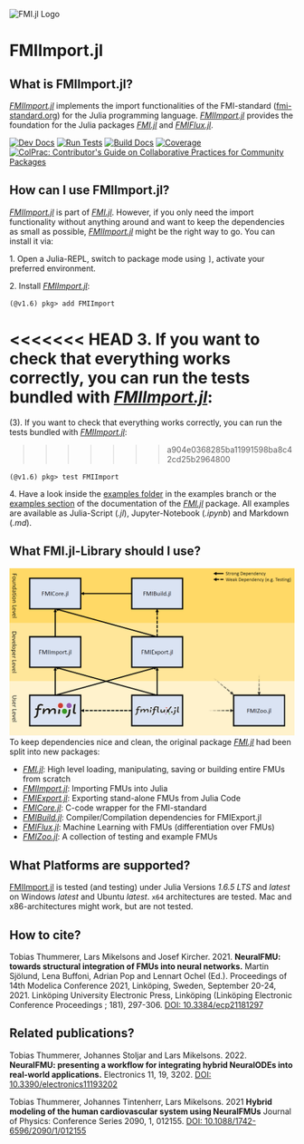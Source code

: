 ![FMI.jl Logo](https://github.com/ThummeTo/FMI.jl/blob/main/logo/dark/fmijl_logo_640_320.png?raw=true  "FMI.jl Logo")
# FMIImport.jl

## What is FMIImport.jl?
[*FMIImport.jl*](https://github.com/ThummeTo/FMIImport.jl) implements the import functionalities of the FMI-standard ([fmi-standard.org](http://fmi-standard.org/)) for the Julia programming language. 
[*FMIImport.jl*](https://github.com/ThummeTo/FMIImport.jl) provides the foundation for the Julia packages [*FMI.jl*](https://github.com/ThummeTo/FMI.jl) and [*FMIFlux.jl*](https://github.com/ThummeTo/FMIFlux.jl).


[![Dev Docs](https://img.shields.io/badge/docs-dev-blue.svg)](https://ThummeTo.github.io/FMIImport.jl/dev) 
[![Run Tests](https://github.com/ThummeTo/FMIImport.jl/actions/workflows/Test.yml/badge.svg)](https://github.com/ThummeTo/FMIImport.jl/actions/workflows/Test.yml)
[![Build Docs](https://github.com/ThummeTo/FMIImport.jl/actions/workflows/Documentation.yml/badge.svg)](https://github.com/ThummeTo/FMIImport.jl/actions/workflows/Documentation.yml)
[![Coverage](https://codecov.io/gh/ThummeTo/FMIImport.jl/branch/main/graph/badge.svg)](https://codecov.io/gh/ThummeTo/FMIImport.jl)
[![ColPrac: Contributor's Guide on Collaborative Practices for Community Packages](https://img.shields.io/badge/ColPrac-Contributor's%20Guide-blueviolet)](https://github.com/SciML/ColPrac)

## How can I use FMIImport.jl?
[*FMIImport.jl*](https://github.com/ThummeTo/FMIImport.jl) is part of [*FMI.jl*](https://github.com/ThummeTo/FMI.jl). However, if you only need the import functionality without anything around and want to keep the dependencies as small as possible, [*FMIImport.jl*](https://github.com/ThummeTo/FMIImport.jl) might be the right way to go. You can install it via:

1\. Open a Julia-REPL, switch to package mode using `]`, activate your preferred environment.

2\. Install [*FMIImport.jl*](https://github.com/ThummeTo/FMIImport.jl):
```julia-repl
(@v1.6) pkg> add FMIImport
```

<<<<<<< HEAD
3\. If you want to check that everything works correctly, you can run the tests bundled with [*FMIImport.jl*](https://github.com/ThummeTo/FMIImport.jl):
=======
(3)\. If you want to check that everything works correctly, you can run the tests bundled with [*FMIImport.jl*](https://github.com/ThummeTo/FMIImport.jl):
>>>>>>> a904e0368285ba11991598ba8c42cd25b2964800
```julia-repl
(@v1.6) pkg> test FMIImport
```

4\. Have a look inside the [examples folder](https://github.com/ThummeTo/FMI.jl/tree/examples/examples) in the examples branch or the [examples section](https://thummeto.github.io/FMI.jl/dev/examples/overview/) of the documentation of the [*FMI.jl*](https://github.com/ThummeTo/FMI.jl) package. All examples are available as Julia-Script (*.jl*), Jupyter-Notebook (*.ipynb*) and Markdown (*.md*).

## What FMI.jl-Library should I use?
![FMI.jl Family](https://github.com/ThummeTo/FMI.jl/blob/main/docs/src/assets/FMI_JL_family.png?raw=true "FMI.jl Family")
To keep dependencies nice and clean, the original package [*FMI.jl*](https://github.com/ThummeTo/FMI.jl) had been split into new packages:
- [*FMI.jl*](https://github.com/ThummeTo/FMI.jl): High level loading, manipulating, saving or building entire FMUs from scratch
- [*FMIImport.jl*](https://github.com/ThummeTo/FMIImport.jl): Importing FMUs into Julia
- [*FMIExport.jl*](https://github.com/ThummeTo/FMIExport.jl): Exporting stand-alone FMUs from Julia Code
- [*FMICore.jl*](https://github.com/ThummeTo/FMICore.jl): C-code wrapper for the FMI-standard
- [*FMIBuild.jl*](https://github.com/ThummeTo/FMIBuild.jl): Compiler/Compilation dependencies for FMIExport.jl
- [*FMIFlux.jl*](https://github.com/ThummeTo/FMIFlux.jl): Machine Learning with FMUs (differentiation over FMUs)
- [*FMIZoo.jl*](https://github.com/ThummeTo/FMIZoo.jl): A collection of testing and example FMUs

## What Platforms are supported?
[FMIImport.jl](https://github.com/ThummeTo/FMIImport.jl) is tested (and testing) under Julia Versions *1.6.5 LTS* and *latest* on Windows *latest* and Ubuntu *latest*. `x64` architectures are tested. Mac and x86-architectures might work, but are not tested.

## How to cite?
Tobias Thummerer, Lars Mikelsons and Josef Kircher. 2021. **NeuralFMU: towards structural integration of FMUs into neural networks.** Martin Sjölund, Lena Buffoni, Adrian Pop and Lennart Ochel (Ed.). Proceedings of 14th Modelica Conference 2021, Linköping, Sweden, September 20-24, 2021. Linköping University Electronic Press, Linköping (Linköping Electronic Conference Proceedings ; 181), 297-306. [DOI: 10.3384/ecp21181297](https://doi.org/10.3384/ecp21181297)

## Related publications?
Tobias Thummerer, Johannes Stoljar and Lars Mikelsons. 2022. **NeuralFMU: presenting a workflow for integrating hybrid NeuralODEs into real-world applications.** Electronics 11, 19, 3202. [DOI: 10.3390/electronics11193202](https://doi.org/10.3390/electronics11193202)

Tobias Thummerer, Johannes Tintenherr, Lars Mikelsons. 2021 **Hybrid modeling of the human cardiovascular system using NeuralFMUs** Journal of Physics: Conference Series 2090, 1, 012155. [DOI: 10.1088/1742-6596/2090/1/012155](https://doi.org/10.1088/1742-6596/2090/1/012155)
